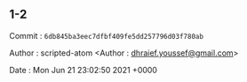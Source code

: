 ## 1-2 

 Commit : `6db845ba3eec7dfbf409fe5dd257796d03f780ab`

 Author : scripted-atom <Author : dhraief.youssef@gmail.com> 

 Date 	: Mon Jun 21 23:02:50 2021 +0000 

